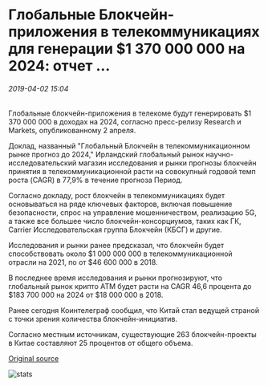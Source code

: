 # Глобальные Блокчейн-приложения в телекоммуникациях для генерации $1 370 000 000 на 2024: отчет ...

###### 2019-04-02 15:04

Глобальные блокчейн-приложения в телекоме будут генерировать $1 370 000 000 в доходах на 2024, согласно пресс-релизу Research и Markets, опубликованному 2 апреля.

Доклад, названный "Глобальный Блокчейн в телекоммуникационном рынке прогноз до 2024," Ирландский глобальный рынок научно-исследовательский магазин исследования и рынки прогнозы блокчейн принятия в телекоммуникационной расти на совокупный годовой темп роста (CAGR) в 77,9% в течение прогноза Период.

Согласно докладу, рост блокчейн в телекоммуникациях будет основываться на ряде ключевых факторов, включая повышение безопасности, спрос на управление мошенничеством, реализацию 5G, а также все большее число блокчейн-консорциумов, таких как ГК, Carrier Исследовательская группа Блокчейн (КБСГ) и другие.

Исследования и рынки ранее предсказал, что блокчейн будет способствовать около $1 000 000 000 в телекоммуникационной отрасли на 2021, по от $46 600 000 в 2018.

В последнее время исследования и рынки прогнозируют, что глобальный рынок крипто ATM будет расти на CAGR 46,6 процента до $183 700 000 на 2024 от $18 000 000 в 2018.

Ранее сегодня Коинтелеграф сообщил, что Китай стал ведущей страной с точки зрения количества блокчейн-инициатив.

Согласно местным источникам, существующие 263 блокчейн-проекты в Китае составляют 25 процентов от общего объема.

[Original source](https://cointelegraph.com/news/global-blockchain-applications-in-telecoms-to-generate-137-billion-by-2024-report)

![stats](https://c.statcounter.com/11760860/0/a89fa40b/1/ "stats")